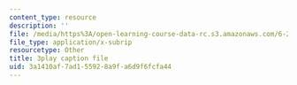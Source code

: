 ```yaml
---
content_type: resource
description: ''
file: /media/https%3A/open-learning-course-data-rc.s3.amazonaws.com/6-262-discrete-stochastic-processes-spring-2011/3a1410af7ad155928a9fa6d9f6fcfa44_0aqgeLTNfQ0.vtt
file_type: application/x-subrip
resourcetype: Other
title: 3play caption file
uid: 3a1410af-7ad1-5592-8a9f-a6d9f6fcfa44
---
```

